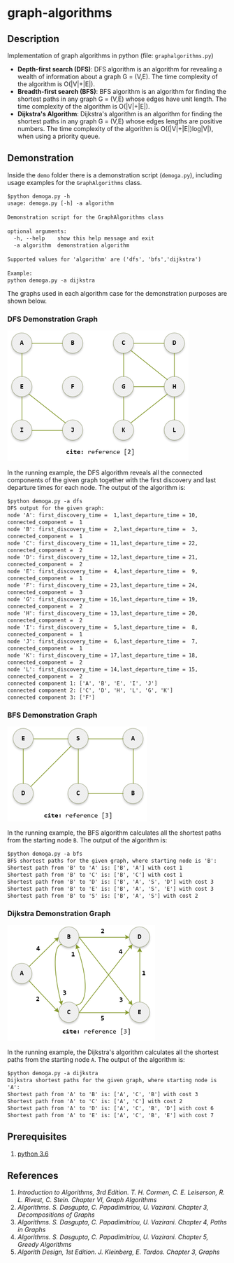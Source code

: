 # graph-algorithms
## Description
Implementation of graph algorithms in python (file: `graphalgorithms.py`)
* **Depth-first search (DFS)**: DFS algorithm is an algorithm for revealing a wealth of information about a graph G = (V,E). The time complexity of the algorithm is O(|V|+|E|).
* **Breadth-first search (BFS)**: BFS algorithm is an algorithm for finding the shortest paths in any graph G = (V,E) whose edges have unit length. The time complexity of the algorithm is O(|V|+|E|).
* **Dijkstra's Algorithm**: Dijkstra's algorithm is an algorithm for finding the shortest paths in any graph G = (V,E) whose edges lengths are positive numbers. The time complexity of the algorithm is O((|V|+|E|)log|V|), when using a priority queue.

## Demonstration
Inside the `demo` folder there is a demonstration script (`demoga.py`), including usage examples for the `GraphAlgorithms` class.
```
$python demoga.py -h
usage: demoga.py [-h] -a algorithm

Demonstration script for the GraphAlgorithms class

optional arguments:
  -h, --help    show this help message and exit
  -a algorithm  demonstration algorithm

Supported values for 'algorithm' are ('dfs', 'bfs','dijkstra')

Example:
python demoga.py -a dijkstra
```
The graphs used in each algorithm case for the demonstration purposes are shown below.

### DFS Demonstration Graph
![](/images/dfs_demo_graph.PNG?raw=true)

In the running example, the DFS algorithm reveals all the connected components of the given graph together with the first discovery and last departure times for each node. The output of the algorithm is:
```
$python demoga.py -a dfs
DFS output for the given graph:
node 'A': first_discovery_time =  1,last_departure_time = 10, connected_component =  1
node 'B': first_discovery_time =  2,last_departure_time =  3, connected_component =  1
node 'C': first_discovery_time = 11,last_departure_time = 22, connected_component =  2
node 'D': first_discovery_time = 12,last_departure_time = 21, connected_component =  2
node 'E': first_discovery_time =  4,last_departure_time =  9, connected_component =  1
node 'F': first_discovery_time = 23,last_departure_time = 24, connected_component =  3
node 'G': first_discovery_time = 16,last_departure_time = 19, connected_component =  2
node 'H': first_discovery_time = 13,last_departure_time = 20, connected_component =  2
node 'I': first_discovery_time =  5,last_departure_time =  8, connected_component =  1
node 'J': first_discovery_time =  6,last_departure_time =  7, connected_component =  1
node 'K': first_discovery_time = 17,last_departure_time = 18, connected_component =  2
node 'L': first_discovery_time = 14,last_departure_time = 15, connected_component =  2
connected component 1: ['A', 'B', 'E', 'I', 'J']
connected component 2: ['C', 'D', 'H', 'L', 'G', 'K']
connected component 3: ['F']
``` 

### BFS Demonstration Graph
![](/images/bfs_demo_graph.PNG?raw=true)

In the running example, the BFS algorithm calculates all the shortest paths from the starting node `B`. The output of the algorithm is:
```
$python demoga.py -a bfs
BFS shortest paths for the given graph, where starting node is 'B':
Shortest path from 'B' to 'A' is: ['B', 'A'] with cost 1
Shortest path from 'B' to 'C' is: ['B', 'C'] with cost 1
Shortest path from 'B' to 'D' is: ['B', 'A', 'S', 'D'] with cost 3
Shortest path from 'B' to 'E' is: ['B', 'A', 'S', 'E'] with cost 3
Shortest path from 'B' to 'S' is: ['B', 'A', 'S'] with cost 2
``` 

### Dijkstra Demonstration Graph
![](/images/dijkstra_demo_graph.PNG?raw=true)

In the running example, the Dijkstra's algorithm calculates all the shortest paths from the starting node `A`. The output of the algorithm is:
```
$python demoga.py -a dijkstra
Dijkstra shortest paths for the given graph, where starting node is 'A':
Shortest path from 'A' to 'B' is: ['A', 'C', 'B'] with cost 3
Shortest path from 'A' to 'C' is: ['A', 'C'] with cost 2
Shortest path from 'A' to 'D' is: ['A', 'C', 'B', 'D'] with cost 6
Shortest path from 'A' to 'E' is: ['A', 'C', 'B', 'E'] with cost 7
``` 

## Prerequisites
1. [python 3.6](https://www.python.org/downloads/release/python-369/)

## References
1. *Introduction to Algorithms, 3rd Edition. T. H. Cormen, C. E. Leiserson, R. L. Rivest, C. Stein. Chapter VI, Graph Algorithms*
2. *Algorithms. S. Dasgupta, C. Papadimitriou, U. Vazirani. Chapter 3, Decompositions of Graphs*
3. *Algorithms. S. Dasgupta, C. Papadimitriou, U. Vazirani. Chapter 4, Paths in Graphs*
4. *Algorithms. S. Dasgupta, C. Papadimitriou, U. Vazirani. Chapter 5, Greedy Algorithms*
5. *Algorith Design, 1st Edition. J. Kleinberg, E. Tardos. Chapter 3, Graphs*

